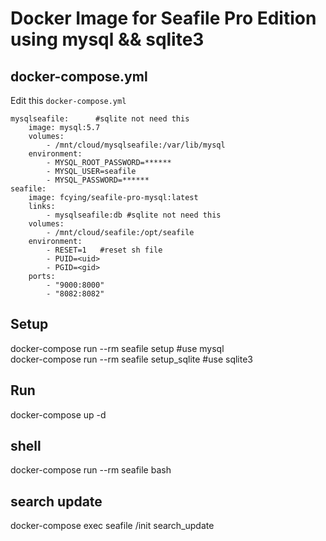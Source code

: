 
# Docker Image for Seafile Pro Edition using mysql && sqlite3

## docker-compose.yml

Edit this `docker-compose.yml`
```
mysqlseafile:      #sqlite not need this
    image: mysql:5.7
    volumes:
        - /mnt/cloud/mysqlseafile:/var/lib/mysql 
    environment:
        - MYSQL_ROOT_PASSWORD=******
        - MYSQL_USER=seafile
        - MYSQL_PASSWORD=******
seafile:
    image: fcying/seafile-pro-mysql:latest
    links:
        - mysqlseafile:db #sqlite not need this
    volumes:
        - /mnt/cloud/seafile:/opt/seafile
    environment:
        - RESET=1   #reset sh file
        - PUID=<uid>
        - PGID=<gid>
    ports:
        - "9000:8000"
        - "8082:8082"
```


## Setup  

docker-compose run --rm seafile setup           #use mysql  
docker-compose run --rm seafile setup_sqlite    #use sqlite3  

## Run

docker-compose up -d  

## shell

docker-compose run --rm seafile bash  

## search update

docker-compose exec seafile /init search_update  

